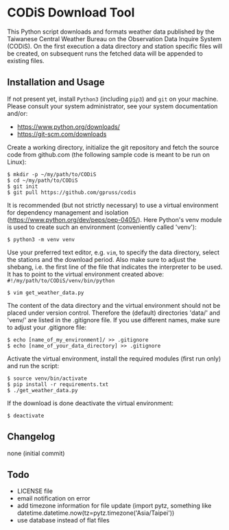# CODiS Download Tool
This Python script downloads and formats weather data published by the
Taiwanese Central Weather Bureau on the Observation Data Inquire System (CODiS).
On the first execution a data directory and station specific files will
be created, on subsequent runs the fetched data will be appended to existing
files.

## Installation and Usage
If not present yet, install `Python3` (including `pip3`) and `git` on your
machine. Please consult your system administrator, see your system
documentation and/or:

* https://www.python.org/downloads/
* https://git-scm.com/downloads

Create a working directory, initialize the git repository and fetch the source
code from github.com (the following sample code is meant to be run on Linux):

    $ mkdir -p ~/my/path/to/CODiS
    $ cd ~/my/path/to/CODiS
    $ git init
    $ git pull https://github.com/gpruss/codis

It is recommended (but not strictly necessary) to use a virtual environment for
dependency management and isolation (https://www.python.org/dev/peps/pep-0405/).
Here Python's venv module is used to create such an environment (conveniently
called 'venv'):

    $ python3 -m venv venv

Use your preferred text editor, e.g. `vim`, to specify the data directory,
select the stations and the download period. Also make sure to adjust the
shebang, i.e. the first line of the file that indicates the interpreter to be
used. It has to point to the virtual environment created above:
`#!/my/path/to/CODiS/venv/bin/python`

    $ vim get_weather_data.py

The content of the data directory and the virtual environment should not be
placed under version control. Therefore the (default) directories 'data/' and
'venv/' are listed in the .gitignore file. If you use different names, make
sure to adjust your .gitignore file:

    $ echo [name_of_my_environment]/ >> .gitignore
    $ echo [name_of_your_data_directory] >> .gitignore

Activate the virtual environment, install the required modules (first run only)
and run the script:

    $ source venv/bin/activate
    $ pip install -r requirements.txt
    $ ./get_weather_data.py

If the download is done deactivate the virtual environment:

    $ deactivate

## Changelog
none (initial commit)

## Todo
* LICENSE file
* email notification on error
* add timezone information for file update (import pytz, something like
  datetime.datetime.now(tz=pytz.timezone('Asia/Taipei'))
* use database instead of flat files
